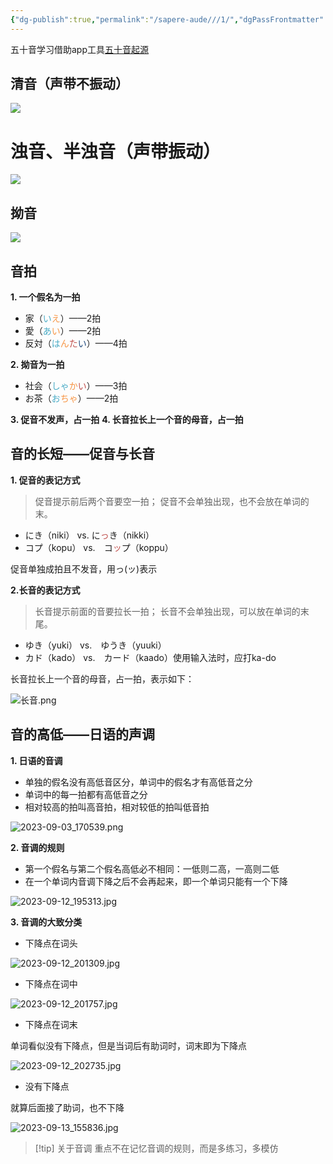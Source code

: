 ```yaml
---
{"dg-publish":true,"permalink":"/sapere-aude///1/","dgPassFrontmatter":true}
---
```



五十音学习借助app工具[五十音起源](https://play.google.com/store/apps/details?id=com.kevinzhow.kanaoriginlite&hl=zh&gl=US)

## 清音（声带不振动）
![](https://huangyahui.com/img/user/TARDIS/Assets/2023/清音.jpg)

# 浊音、半浊音（声带振动）
![](https://huangyahui.com/img/user/TARDIS/Assets/2023/（半）浊音.jpg)

## 拗音
![](https://huangyahui.com/img/user/TARDIS/Assets/2023/拗音.jpg)


## 音拍

**1. 一个假名为一拍**
- 家（<font color="#4bacc6">い</font><font color="#f79646">え</font>）——2拍
- 愛（<font color="#4bacc6">あ</font><font color="#f79646">い</font>）——2拍
- 反対（<font color="#4bacc6">は</font><font color="#f79646">ん</font><font color="#c0504d">た</font><font color="#1f497d">い</font>）——4拍

**2. 拗音为一拍**
- 社会（<font color="#4bacc6">しゃ</font><font color="#f79646">か</font><font color="#c0504d">い</font>）——3拍
- お茶（<font color="#4bacc6">お</font><font color="#f79646">ちゃ</font>）——2拍

**3. 促音不发声，占一拍**
**4. 长音拉长上一个音的母音，占一拍**

## 音的长短——促音与长音

**1. 促音的表记方式**
> 促音提示前后两个音要空一拍；
> 促音不会单独出现，也不会放在单词的末。

- にき（niki） vs. に<font color="#c0504d">っ</font>き（nikki）
- コプ（kopu） vs.　コ<font color="#c0504d">ッ</font>プ（koppu）

促音单独成拍且不发音，用っ(ッ)表示


**2.长音的表记方式** 
> 长音提示前面的音要拉长一拍；
> 长音不会单独出现，可以放在单词的末尾。

- ゆき（yuki） vs.　ゆうき（yuuki）
- カド（kado） vs.　カード（kaado）使用输入法时，应打ka-do

长音拉长上一个音的母音，占一拍，表示如下：

![长音.png](/img/user/TARDIS/Assets/2023/%E9%95%BF%E9%9F%B3.png)

## 音的高低——日语的声调

**1. 日语的音调**
- 单独的假名没有高低音区分，单词中的假名才有高低音之分
- 单词中的每一拍都有高低音之分
- 相对较高的拍叫高音拍，相对较低的拍叫低音拍

![2023-09-03_170539.png](/img/user/TARDIS/Assets/2023/2023-09-03_170539.png)

**2. 音调的规则**
- 第一个假名与第二个假名高低必不相同：一低则二高，一高则二低
- 在一个单词内音调下降之后不会再起来，即一个单词只能有一个下降

![2023-09-12_195313.jpg](/img/user/TARDIS/Assets/2023/2023-09-12_195313.jpg)

**3. 音调的大致分类**

- 下降点在词头

![2023-09-12_201309.jpg](/img/user/TARDIS/Assets/2023/2023-09-12_201309.jpg)

- 下降点在词中

![2023-09-12_201757.jpg](/img/user/TARDIS/Assets/2023/2023-09-12_201757.jpg)

- 下降点在词末

单词看似没有下降点，但是当词后有助词时，词末即为下降点

![2023-09-12_202735.jpg](/img/user/TARDIS/Assets/2023/2023-09-12_202735.jpg)

- 没有下降点

就算后面接了助词，也不下降

![2023-09-13_155836.jpg](/img/user/TARDIS/Assets/2023/2023-09-13_155836.jpg)

>[!tip] 关于音调
> 重点不在记忆音调的规则，而是多练习，多模仿